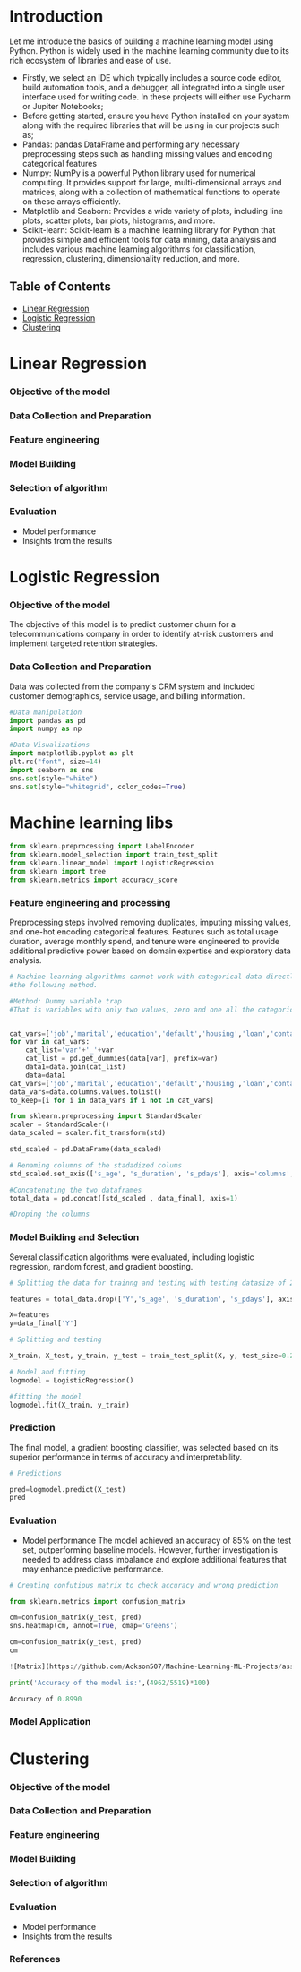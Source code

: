 # Introduction
Let me introduce the basics of building a machine learning model using Python. Python is widely used in the machine learning community due to its rich ecosystem of libraries and ease of use.
- Firstly, we select an IDE which typically includes a source code editor, build automation tools, and a debugger, all integrated into a single user interface used for writing code. In these projects will either use Pycharm or Jupiter Notebooks;
- Before getting started, ensure you have Python installed on your system along with the required libraries that will be using in our projects such as;
- Pandas: pandas DataFrame and performing any necessary preprocessing steps such as handling missing values and encoding categorical features
- Numpy: NumPy is a powerful Python library used for numerical computing. It provides support for large, multi-dimensional arrays and matrices, along with a collection of mathematical functions to operate on these arrays efficiently.
- Matplotlib and Seaborn: Provides a wide variety of plots, including line plots, scatter plots, bar plots, histograms, and more.
- Scikit-learn: Scikit-learn is a machine learning library for Python that provides simple and efficient tools for data mining, data analysis and includes various machine learning algorithms for classification, regression, clustering, dimensionality reduction, and more.
## Table of Contents
- [Linear Regression](#linear-regression)
- [Logistic Regression](#logistic-regression)
- [Clustering](#clustering)

# Linear Regression
### Objective of the model
### Data Collection and Preparation
### Feature engineering
### Model Building
### Selection of algorithm
### Evaluation
- Model performance
- Insights from the results

# Logistic Regression
### Objective of the model
The objective of this model is to predict customer churn for a telecommunications company in order to identify at-risk customers and implement targeted retention strategies. 
### Data Collection and Preparation
Data was collected from the company's CRM system and included customer demographics, service usage, and billing information.
```python
#Data manipulation
import pandas as pd
import numpy as np

#Data Visualizations
import matplotlib.pyplot as plt
plt.rc("font", size=14)
import seaborn as sns
sns.set(style="white")
sns.set(style="whitegrid", color_codes=True)
```

# Machine learning libs
```python
from sklearn.preprocessing import LabelEncoder
from sklearn.model_selection import train_test_split
from sklearn.linear_model import LogisticRegression
from sklearn import tree
from sklearn.metrics import accuracy_score
```
### Feature engineering and processing
Preprocessing steps involved removing duplicates, imputing missing values, and one-hot encoding categorical features. Features such as total usage duration, average monthly spend, and tenure were engineered to provide additional predictive power based on domain expertise and exploratory data analysis.

```python
# Machine learning algorithms cannot work with categorical data directly, categorical data must be converted to number by
#the following method.

#Method: Dummy variable trap
#That is variables with only two values, zero and one all the categorical varibales at once with the code below


cat_vars=['job','marital','education','default','housing','loan','contact','month','day_of_week','poutcome']
for var in cat_vars:
    cat_list='var'+'_'+var
    cat_list = pd.get_dummies(data[var], prefix=var)
    data1=data.join(cat_list)
    data=data1
cat_vars=['job','marital','education','default','housing','loan','contact','month','day_of_week','poutcome']
data_vars=data.columns.values.tolist()
to_keep=[i for i in data_vars if i not in cat_vars]

from sklearn.preprocessing import StandardScaler
scaler = StandardScaler() 
data_scaled = scaler.fit_transform(std)

std_scaled = pd.DataFrame(data_scaled)

# Renaming columns of the stadadized colums
std_scaled.set_axis(['s_age', 's_duration', 's_pdays'], axis='columns', inplace=True)

#Concatenating the two dataframes
total_data = pd.concat([std_scaled , data_final], axis=1)

#Droping the columns 
```
### Model Building and Selection
Several classification algorithms were evaluated, including logistic regression, random forest, and gradient boosting. 
```python
# Splitting the data for trainng and testing with testing datasize of 20% and 80% for training

features = total_data.drop(['Y','s_age', 's_duration', 's_pdays'], axis=1)

X=features
y=data_final['Y']

# Splitting and testing

X_train, X_test, y_train, y_test = train_test_split(X, y, test_size=0.2, random_state=1)

# Model and fitting
logmodel = LogisticRegression()

#fitting the model
logmodel.fit(X_train, y_train)
```

### Prediction
The final model, a gradient boosting classifier, was selected based on its superior performance in terms of accuracy and interpretability. 
```python
# Predictions

pred=logmodel.predict(X_test)
pred

```
### Evaluation
- Model performance
The model achieved an accuracy of 85% on the test set, outperforming baseline models. However, further investigation is needed to address class imbalance and explore additional features that may enhance predictive performance.
```python
# Creating confutious matrix to check accuracy and wrong prediction

from sklearn.metrics import confusion_matrix

cm=confusion_matrix(y_test, pred)
sns.heatmap(cm, annot=True, cmap='Greens')

cm=confusion_matrix(y_test, pred)
cm

![Matrix](https://github.com/Ackson507/Machine-Learning-ML-Projects/assets/84422970/b53bfcdc-7400-49a8-841e-7f30a571fc20)

print('Accuracy of the model is:',(4962/5519)*100)

Accuracy of 0.8990


```


### Model Application


# Clustering
### Objective of the model
### Data Collection and Preparation
### Feature engineering
### Model Building
### Selection of algorithm
### Evaluation
- Model performance
- Insights from the results





### References

